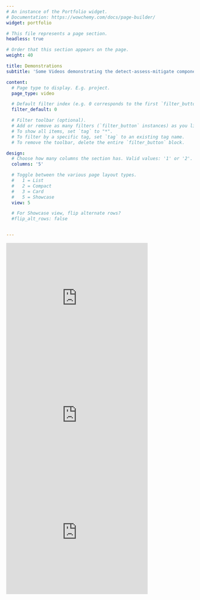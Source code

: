```yaml
---
# An instance of the Portfolio widget.
# Documentation: https://wowchemy.com/docs/page-builder/
widget: portfolio

# This file represents a page section.
headless: true

# Order that this section appears on the page.
weight: 40

title: Demonstrations
subtitle: 'Some Videos demonstrating the detect-assess-mitigate components of my research'

content:
  # Page type to display. E.g. project.
  page_type: video

  # Default filter index (e.g. 0 corresponds to the first `filter_button` instance below).
  filter_default: 0

  # Filter toolbar (optional).
  # Add or remove as many filters (`filter_button` instances) as you like.
  # To show all items, set `tag` to "*".
  # To filter by a specific tag, set `tag` to an existing tag name.
  # To remove the toolbar, delete the entire `filter_button` block.

design:
  # Choose how many columns the section has. Valid values: '1' or '2'.
  columns: '5'

  # Toggle between the various page layout types.
  #   1 = List
  #   2 = Compact
  #   3 = Card
  #   5 = Showcase
  view: 5

  # For Showcase view, flip alternate rows?
  #flip_alt_rows: false


---
```

<div class="container">
<div class="row">
<div class="col-md-4 services">
<iframe width="380" height="315" autoplay loop
src="https://www.youtube.com/embed/BueAenB4H9w" frameborder="0" allowfullscreen>
</iframe>
</div>
<div class="col-md-4 services">
<iframe width="380" height="315" autoplay loop
src="https://www.youtube.com/embed/umwnMnq2ggc" frameborder="0" allowfullscreen>
</iframe>
</div>
<div class="col-md-4 services">
<iframe width="380" height="315" autoplay loop
src="https://www.youtube.com/embed/CK8ghywFI_Q" frameborder="0" allowfullscreen>
</iframe>
</div>
</div>
</div>
